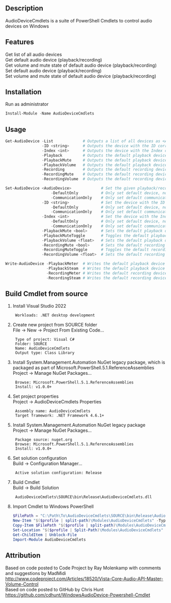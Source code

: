 ## Description
AudioDeviceCmdlets is a suite of PowerShell Cmdlets to control audio devices on Windows


## Features
Get list of all audio devices  
Get default audio device (playback/recording)  
Get volume and mute state of default audio device (playback/recording)  
Set default audio device (playback/recording)  
Set volume and mute state of default audio device (playback/recording)  


## Installation
Run as administrator
```PowerShell
Install-Module -Name AudioDeviceCmdlets
```


## Usage
```PowerShell
Get-AudioDevice -List             # Outputs a list of all devices as <AudioDevice>
                -ID <string>      # Outputs the device with the ID corresponding to the given <string>
                -Index <int>      # Outputs the device with the Index corresponding to the given <int>
                -Playback         # Outputs the default playback device as <AudioDevice>
                -PlaybackMute     # Outputs the default playback device's mute state as <bool>
                -PlaybackVolume   # Outputs the default playback device's volume level on 100 as <float>
                -Recording        # Outputs the default recording device as <AudioDevice>
                -RecordingMute    # Outputs the default recording device's mute state as <bool>
                -RecordingVolume  # Outputs the default recording device's volume level on 100 as <float>
```
```PowerShell
Set-AudioDevice <AudioDevice>             # Set the given playback/recording device as both the default device and the default communication device, for its type. Can be piped.
                    -DefaultOnly          # Only set default device, not communication device
                    -CommunicationOnly    # Only set default communication device, not default device
                -ID <string>              # Set the device with the ID corresponding to the given <string> as both the default device and the default communication device, for its type
                    -DefaultOnly          # Only set default device, not communication device
                    -CommunicationOnly    # Only set default communication device, not default device
                -Index <int>              # Set the device with the Index corresponding to the given <int> as both the default device and the default communication device, for its type
                    -DefaultOnly          # Only set default device, not communication device
                    -CommunicationOnly    # Only set default communication device, not default device
                -PlaybackMute <bool>      # Sets the default playback device's mute state to the given <bool>
                -PlaybackMuteToggle       # Toggles the default playback device's mute state
                -PlaybackVolume <float>   # Sets the default playback device's volume level on 100 to the given <float>
                -RecordingMute <bool>     # Sets the default recording device's mute state to the given <bool>
                -RecordingMuteToggle      # Toggles the default recording device's mute state
                -RecordingVolume <float>  # Sets the default recording device's volume level on 100 to the given <float>
```
```PowerShell
Write-AudioDevice -PlaybackMeter  # Writes the default playback device's power output on 100 as a meter
                  -PlaybackSteam  # Writes the default playback device's power output on 100 as a stream of <int>
                  -RecordingMeter # Writes the default recording device's power output on 100 as a meter
                  -RecordingSteam # Writes the default recording device's power output on 100 as a stream of <int>
```


## Build Cmdlet from source

1. Install Visual Studio 2022

		Workloads: .NET desktop development

2. Create new project from SOURCE folder  
File -> New -> Project From Existing Code...

		Type of project: Visual C#
		Folder: SOURCE
		Name: AudioDeviceCmdlets
		Output type: Class Library

2. Install System.Management.Automation NuGet legacy package, which is packaged as part of Microsoft.PowerShell.5.1.ReferenceAssemblies  
    Project -> Manage NuGet Packages...

		Browse: Microsoft.PowerShell.5.1.ReferenceAssemblies
		Install: v1.0.0+

3. Set project properties  
Project -> AudioDeviceCmdlets Properties

		Assembly name: AudioDeviceCmdlets
		Target framework: .NET Framework 4.6.1+

4. Install System.Management.Automation NuGet legacy package  
Project -> Manage NuGet Packages...

		Package source: nuget.org
		Browse: Microsoft.PowerShell.5.1.ReferenceAssemblies
		Install: v1.0.0+

5. Set solution configuration  
Build -> Configuration Manager...

		Active solution configuration: Release

6. Build Cmdlet  
Build -> Build Solution

		AudioDeviceCmdlets\SOURCE\bin\Release\AudioDeviceCmdlets.dll

7. Import Cmdlet to Windows PowerShell
	```PowerShell
	$FilePath = "C:\Path\To\AudioDeviceCmdlets\SOURCE\bin\Release\AudioDeviceCmdlets.dll"
	New-Item "$($profile | split-path)\Modules\AudioDeviceCmdlets" -Type directory -Force
	Copy-Item $FilePath "$($profile | split-path)\Modules\AudioDeviceCmdlets\AudioDeviceCmdlets.dll"
	Set-Location "$($profile | Split-Path)\Modules\AudioDeviceCmdlets"
	Get-ChildItem | Unblock-File
	Import-Module AudioDeviceCmdlets
	```


## Attribution

Based on code posted to Code Project by Ray Molenkamp with comments and suggestions by MadMidi  
http://www.codeproject.com/Articles/18520/Vista-Core-Audio-API-Master-Volume-Control  
Based on code posted to GitHub by Chris Hunt  
https://github.com/cdhunt/WindowsAudioDevice-Powershell-Cmdlet  
